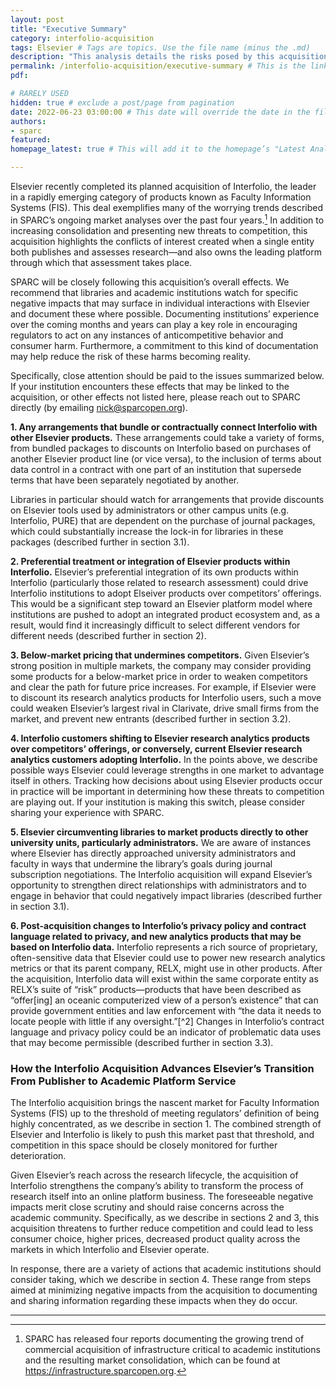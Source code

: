 ```yaml
---
layout: post 
title: "Executive Summary" 
category: interfolio-acquisition
tags: Elsevier # Tags are topics. Use the file name (minus the .md)
description: "This analysis details the risks posed by this acquisition, what institutions should watch for, and how institutions may consider responding." # This shows up in the sidebar, and on Google!
permalink: /interfolio-acquisition/executive-summary # This is the link it'll show up at.
pdf: 

# RARELY USED
hidden: true # exclude a post/page from pagination
date: 2022-06-23 03:00:00 # This date will override the date in the file name. Mainly we use it to handle ordering in reports / threads. The date can be the day the report was published, and the time can be used to sort posts.
authors: 
- sparc
featured: 
homepage_latest: true # This will add it to the homepage’s "Latest Analysis" section 

---
```


Elsevier recently completed its planned acquisition of Interfolio, the leader in a rapidly emerging category of products known as Faculty Information Systems (FIS). This deal exemplifies many of the worrying trends described in SPARC’s ongoing market analyses over the past four years.[^1] In addition to increasing consolidation and presenting new threats to competition, this acquisition highlights the conflicts of interest created when a single entity both publishes and assesses research—and also owns the leading platform through which that assessment takes place.

SPARC will be closely following this acquisition’s overall effects. We recommend that libraries and academic institutions watch for specific negative impacts that may surface in individual interactions with Elsevier and document these where possible. Documenting institutions’ experience over the coming months and years can play a key role in encouraging regulators to act on any instances of anticompetitive behavior and consumer harm. Furthermore, a commitment to this kind of documentation may help reduce the risk of these harms becoming reality.

Specifically, close attention should be paid to the issues summarized below. If your institution encounters these effects that may be linked to the acquisition, or other effects not listed here, please reach out to SPARC directly (by emailing [nick@sparcopen.org](mailto:nick@sparcopen.org)).



**1. Any arrangements that bundle or contractually connect Interfolio with other Elsevier products.** These arrangements could take a variety of forms, from bundled packages to discounts on Interfolio based on purchases of another Elsevier product line (or vice versa), to the inclusion of terms about data control in a contract with one part of an institution that supersede terms that have been separately negotiated by another.  

Libraries in particular should watch for arrangements that provide discounts on Elsevier tools used by administrators or other campus units (e.g. Interfolio, PURE) that are dependent on the purchase of journal packages, which could substantially increase the lock-in for libraries in these packages (described further in section 3.1).   

**2. Preferential treatment or integration of Elsevier products within Interfolio.** Elsevier’s preferential integration of its own products within Interfolio (particularly those related to research assessment) could drive Interfolio institutions to adopt Elseiver products over competitors’ offerings. This would be a significant step toward an Elsevier platform model where institutions are pushed to adopt an integrated product ecosystem and, as a result, would find it increasingly difficult to select different vendors for different needs (described further in section 2).

**3. Below-market pricing that undermines competitors.** Given Elsevier’s strong position in multiple markets, the company may consider providing some products for a below-market price in order to weaken competitors and clear the path for future price increases. For example, if Elsevier were to discount its research analytics products for Interfolio users, such a move could weaken Elsevier’s largest rival in Clarivate, drive small firms from the market, and prevent new entrants (described further in section 3.2).

**4. Interfolio customers shifting to Elsevier research analytics products over competitors’ offerings, or conversely, current Elsevier research analytics customers adopting Interfolio.** In the points above, we describe possible ways Elsevier could leverage strengths in one market to advantage itself in others. Tracking how decisions about using Elsevier products occur in practice will be important in determining how these threats to competition are playing out. If your institution is making this switch, please consider sharing your experience with SPARC.  

**5. Elsevier circumventing libraries to market products directly to other university units, particularly administrators.** We are aware of instances where Elsevier has directly approached university administrators and faculty in ways that undermine the library’s goals during journal subscription negotiations. The Interfolio acquisition will expand Elsevier’s opportunity to strengthen direct relationships with administrators and to engage in behavior that could negatively impact libraries (described further in section 3.1).

**6. Post-acquisition changes to Interfolio’s privacy policy and contract language related to privacy, and new analytics products that may be based on Interfolio data.** Interfolio represents a rich source of proprietary, often-sensitive data that Elsevier could use to power new research analytics metrics or that its parent company, RELX, might use in other products. After the acquisition, Interfolio data will exist within the same corporate entity as RELX’s suite of “risk” products—products that have been described as “offer[ing] an oceanic computerized view of a person’s existence” that can provide government entities and law enforcement with “the data it needs to locate people with little if any oversight.”[^2] Changes in Interfolio’s contract language and privacy policy could be an indicator of problematic data uses that may become permissible (described further in section 3.3).   

### How the Interfolio Acquisition Advances Elsevier’s Transition From Publisher to Academic Platform Service

The Interfolio acquisition brings the nascent market for Faculty Information Systems (FIS) up to the threshold of meeting regulators’ definition of being highly concentrated, as we describe in section 1. The combined strength of Elsevier and Interfolio is likely to push this market past that threshold, and competition in this space should be closely monitored for further deterioration.

Given Elsevier’s reach across the research lifecycle, the acquisition of Interfolio strengthens the company’s ability to transform the process of research itself into an online platform business. The foreseeable negative impacts merit close scrutiny and should raise concerns across the academic community. Specifically, as we describe in sections 2 and 3, this acquisition threatens to further reduce competition and could lead to less consumer choice, higher prices, decreased product quality across the markets in which Interfolio and Elsevier operate. 

In response, there are a variety of actions that academic institutions should consider taking, which we describe in section 4. These range from steps aimed at minimizing negative impacts from the acquisition to documenting and sharing information regarding these impacts when they do occur. 

---

[^1]: SPARC has released four reports documenting the growing trend of commercial acquisition of infrastructure critical to academic institutions and the resulting market consolidation, which can be found at https://infrastructure.sparcopen.org.
